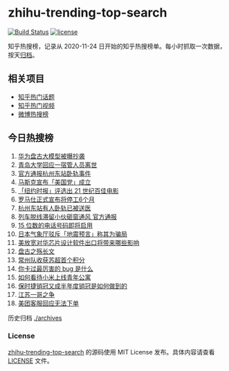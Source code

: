 # zhihu-trending-top-search

[![Build Status](https://github.com/justjavac/zhihu-trending-top-search/workflows/ci/badge.svg?branch=main)](https://github.com/justjavac/zhihu-trending-top-search/actions)
[![license](https://img.shields.io/github/license/justjavac/zhihu-trending-top-search)](https://github.com/justjavac/zhihu-trending-top-search/blob/main/LICENSE)

知乎热搜榜，记录从 2020-11-24 日开始的知乎热搜榜单。每小时抓取一次数据，按天[归档](./archives)。

## 相关项目

- [知乎热门话题](https://github.com/justjavac/zhihu-trending-hot-questions)
- [知乎热门视频](https://github.com/justjavac/zhihu-trending-hot-video)
- [微博热搜榜](https://github.com/justjavac/weibo-trending-hot-search)

## 今日热搜榜

<!-- BEGIN -->
<!-- 最后更新时间 Mon Jul 07 2025 07:20:24 GMT+0800 (China Standard Time) -->

1. [华为盘古大模型被曝抄袭](https://www.zhihu.com/search?q=%E5%8D%8E%E4%B8%BA%E7%9B%98%E5%8F%A4%E5%A4%A7%E6%A8%A1%E5%9E%8B%E8%A2%AB%E6%9B%9D%E6%8A%84%E8%A2%AD)
1. [青岛大学回应一宿管人员离世](https://www.zhihu.com/search?q=%E9%9D%92%E5%B2%9B%E5%A4%A7%E5%AD%A6%E5%9B%9E%E5%BA%94%E4%B8%80%E5%AE%BF%E7%AE%A1%E4%BA%BA%E5%91%98%E7%A6%BB%E4%B8%96)
1. [官方通报杭州东站卧轨事件](https://www.zhihu.com/search?q=%E5%AE%98%E6%96%B9%E9%80%9A%E6%8A%A5%E6%9D%AD%E5%B7%9E%E4%B8%9C%E7%AB%99%E5%8D%A7%E8%BD%A8%E4%BA%8B%E4%BB%B6)
1. [马斯克宣布「美国党」成立](https://www.zhihu.com/search?q=%E9%A9%AC%E6%96%AF%E5%85%8B%E5%AE%A3%E5%B8%83%E3%80%8C%E7%BE%8E%E5%9B%BD%E5%85%9A%E3%80%8D%E6%88%90%E7%AB%8B)
1. [「纽约时报」评选出 21 世纪百佳电影](https://www.zhihu.com/search?q=%E3%80%8C%E7%BA%BD%E7%BA%A6%E6%97%B6%E6%8A%A5%E3%80%8D%E8%AF%84%E9%80%89%E5%87%BA%2021%20%E4%B8%96%E7%BA%AA%E7%99%BE%E4%BD%B3%E7%94%B5%E5%BD%B1)
1. [罗马仕正式宣布将停工6个月](https://www.zhihu.com/search?q=%E7%BD%97%E9%A9%AC%E4%BB%95%E6%AD%A3%E5%BC%8F%E5%AE%A3%E5%B8%83%E5%B0%86%E5%81%9C%E5%B7%A56%E4%B8%AA%E6%9C%88)
1. [杭州东站有人卧轨已被送医](https://www.zhihu.com/search?q=%E6%9D%AD%E5%B7%9E%E4%B8%9C%E7%AB%99%E6%9C%89%E4%BA%BA%E5%8D%A7%E8%BD%A8%E5%B7%B2%E8%A2%AB%E9%80%81%E5%8C%BB)
1. [列车脱线滞留小伙砸窗通风 官方通报](https://www.zhihu.com/search?q=%E5%88%97%E8%BD%A6%E8%84%B1%E7%BA%BF%E6%BB%9E%E7%95%99%E5%B0%8F%E4%BC%99%E7%A0%B8%E7%AA%97%E9%80%9A%E9%A3%8E%20%E5%AE%98%E6%96%B9%E9%80%9A%E6%8A%A5)
1. [15 位数的电话号码即将启用](https://www.zhihu.com/search?q=15%20%E4%BD%8D%E6%95%B0%E7%9A%84%E7%94%B5%E8%AF%9D%E5%8F%B7%E7%A0%81%E5%8D%B3%E5%B0%86%E5%90%AF%E7%94%A8)
1. [日本气象厅驳斥「地震预言」称其为骗局](https://www.zhihu.com/search?q=%E6%97%A5%E6%9C%AC%E6%B0%94%E8%B1%A1%E5%8E%85%E9%A9%B3%E6%96%A5%E3%80%8C%E5%9C%B0%E9%9C%87%E9%A2%84%E8%A8%80%E3%80%8D%E7%A7%B0%E5%85%B6%E4%B8%BA%E9%AA%97%E5%B1%80)
1. [美放宽对华芯片设计软件出口将带来哪些影响](https://www.zhihu.com/search?q=%E7%BE%8E%E6%94%BE%E5%AE%BD%E5%AF%B9%E5%8D%8E%E8%8A%AF%E7%89%87%E8%AE%BE%E8%AE%A1%E8%BD%AF%E4%BB%B6%E5%87%BA%E5%8F%A3%E5%B0%86%E5%B8%A6%E6%9D%A5%E5%93%AA%E4%BA%9B%E5%BD%B1%E5%93%8D)
1. [盘古之殇长文](https://www.zhihu.com/search?q=%E7%9B%98%E5%8F%A4%E4%B9%8B%E6%AE%87%E9%95%BF%E6%96%87)
1. [常州队收获苏超首个积分](https://www.zhihu.com/search?q=%E5%B8%B8%E5%B7%9E%E9%98%9F%E6%94%B6%E8%8E%B7%E8%8B%8F%E8%B6%85%E9%A6%96%E4%B8%AA%E7%A7%AF%E5%88%86)
1. [你卡过最厉害的 bug 是什么](https://www.zhihu.com/search?q=%E4%BD%A0%E5%8D%A1%E8%BF%87%E6%9C%80%E5%8E%89%E5%AE%B3%E7%9A%84%20bug%20%E6%98%AF%E4%BB%80%E4%B9%88)
1. [如何看待小米上线青年公寓](https://www.zhihu.com/search?q=%E5%A6%82%E4%BD%95%E7%9C%8B%E5%BE%85%E5%B0%8F%E7%B1%B3%E4%B8%8A%E7%BA%BF%E9%9D%92%E5%B9%B4%E5%85%AC%E5%AF%93)
1. [保时捷销冠又成半年度销冠是如何做到的](https://www.zhihu.com/search?q=%E4%BF%9D%E6%97%B6%E6%8D%B7%E9%94%80%E5%86%A0%E5%8F%88%E6%88%90%E5%8D%8A%E5%B9%B4%E5%BA%A6%E9%94%80%E5%86%A0%E6%98%AF%E5%A6%82%E4%BD%95%E5%81%9A%E5%88%B0%E7%9A%84)
1. [江苏一哥之争](https://www.zhihu.com/search?q=%E6%B1%9F%E8%8B%8F%E4%B8%80%E5%93%A5%E4%B9%8B%E4%BA%89)
1. [美团客服回应无法下单](https://www.zhihu.com/search?q=%E7%BE%8E%E5%9B%A2%E5%AE%A2%E6%9C%8D%E5%9B%9E%E5%BA%94%E6%97%A0%E6%B3%95%E4%B8%8B%E5%8D%95)

<!-- END -->

历史归档 [./archives](./archives)

### License

[zhihu-trending-top-search](https://github.com/justjavac/zhihu-trending-top-search) 的源码使用 MIT License
发布。具体内容请查看 [LICENSE](./LICENSE) 文件。
